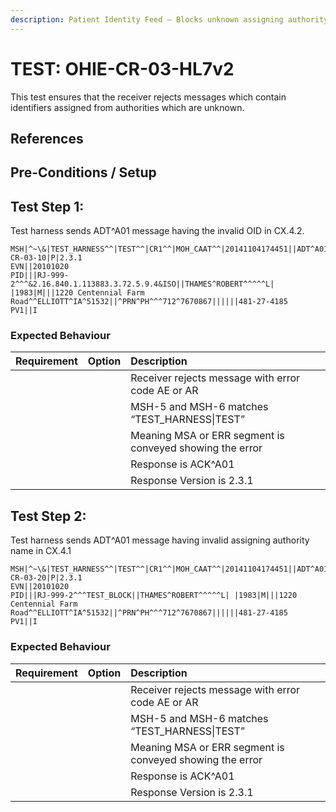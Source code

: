 ```yaml
---
description: Patient Identity Feed – Blocks unknown assigning authority
---
```


# TEST: OHIE-CR-03-HL7v2

This test ensures that the receiver rejects messages which contain identifiers assigned from authorities which are unknown.

## References

## Pre-Conditions / Setup

## Test Step 1:

Test harness sends ADT^A01 message having the invalid OID in CX.4.2.

```text
MSH|^~\&|TEST_HARNESS^^|TEST^^|CR1^^|MOH_CAAT^^|20141104174451||ADT^A01^ADT_A01|TEST-CR-03-10|P|2.3.1
EVN||20101020
PID|||RJ-999-2^^^&2.16.840.1.113883.3.72.5.9.4&ISO||THAMES^ROBERT^^^^^L| |1983|M|||1220 Centennial Farm Road^^ELLIOTT^IA^51532||^PRN^PH^^^712^7670867||||||481-27-4185
PV1||I

```

### Expected Behaviour

| Requirement | Option | Description |
| :--- | :--- | :--- |
|  |  | Receiver rejects message with error code AE or AR |
|  |  | MSH-5 and MSH-6 matches “TEST\_HARNESS\|TEST” |
|  |  | Meaning MSA or ERR segment is conveyed showing the error |
|  |  | Response is ACK^A01 |
|  |  | Response Version is 2.3.1 |

## Test Step 2:

Test harness sends ADT^A01 message having invalid assigning authority name in CX.4.1

```text
MSH|^~\&|TEST_HARNESS^^|TEST^^|CR1^^|MOH_CAAT^^|20141104174451||ADT^A01^ADT_A01|TEST-CR-03-20|P|2.3.1
EVN||20101020
PID|||RJ-999-2^^^TEST_BLOCK||THAMES^ROBERT^^^^^L| |1983|M|||1220 Centennial Farm Road^^ELLIOTT^IA^51532||^PRN^PH^^^712^7670867||||||481-27-4185
PV1||I
```

### Expected Behaviour

| Requirement | Option | Description |
| :--- | :--- | :--- |
|  |  | Receiver rejects message with error code AE or AR |
|  |  | MSH-5 and MSH-6 matches “TEST\_HARNESS\|TEST” |
|  |  | Meaning MSA or ERR segment is conveyed showing the error |
|  |  | Response is ACK^A01 |
|  |  | Response Version is 2.3.1 |

